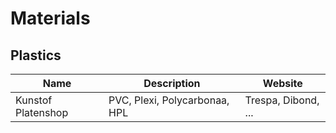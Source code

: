 # Materials

## Plastics

| Name               | Description                                                    | Website                        |
| ------------------ | -------------------------------------------------------------- | ------------------------------ |
| Kunstof Platenshop | PVC, Plexi, Polycarbonaa, HPL | Trespa, Dibond, ...            | https://kunststofplatenshop.nl |